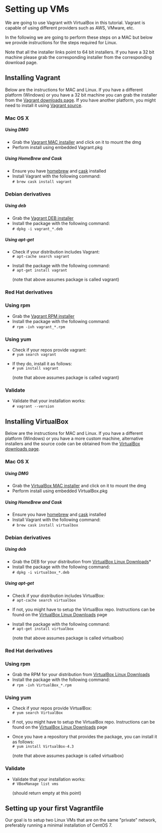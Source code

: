 [Vagrant downloads page]: http://www.vagrantup.com/downloads
[Vagrant source]: https://github.com/mitchellh/vagrant
[Vagrant MAC installer]: https://dl.bintray.com/mitchellh/vagrant/vagrant_1.7.2.dmg
[Vagrant DEB installer]: https://dl.bintray.com/mitchellh/vagrant/vagrant_1.7.2_x86_64.deb
[Vagrant RPM installer]: https://dl.bintray.com/mitchellh/vagrant/vagrant_1.7.2_x86_64.rpm
[homebrew]: http://brew.sh/
[cask]: http://caskroom.io/

[VirtualBox downloads page]: https://www.virtualbox.org/wiki/Downloads
[VirtualBox MAC installer]: http://download.virtualbox.org/virtualbox/4.3.24/VirtualBox-4.3.24-98716-OSX.dmg
[VirtualBox Linux Downloads]: https://www.virtualbox.org/wiki/Linux_Downloads


# Setting up VMs


We are going to use Vagrant with VirtualBox in this tutorial. Vagrant is capable of using different providers such as AWS, VMware, etc.  

In the following we are going to perform these steps on a MAC but below we provide instructions for the steps required for Linux.  

Note that all the installer links point to 64 bit installers. If you have a 32 bit machine please grab the corresponding installer from the corresponding download page.

## Installing Vagrant 

Below are the instructions for MAC and Linux. If you have a different platform (Windows) or you have a 32 bit machine you can grab the installer from the [Vagrant downloads page]. If you have another platform, you might need to install it using [Vagrant source].

### Mac OS X


##### Using DMG

* Grab the [Vagrant MAC installer] and click on it to mount the dmg
* Perform install using embedded Vagrant.pkg

##### Using HomeBrew and Cask

* Ensure you have [homebrew] and [cask] installed  
* Install Vagrant with the following command:   
  `# brew cask install vagrant`  

### Debian derivatives

##### Using deb
* Grab the [Vagrant DEB installer]
* Install the package with the following command:  
  `# dpkg -i vagrant_*.deb`

##### Using apt-get
* Check if your distribution includes Vagrant:  
  `# apt-cache search vagrant`
  
* Install the package with the following command:  
  `# apt-get install vagrant`

  (note that above assumes package is called vagrant)


### Red Hat derivatives

### Using rpm
* Grab the [Vagrant RPM installer]
* Install the package with the following command:  
  `# rpm -ivh vagrant_*.rpm`

### Using yum

* Check if your repos provide vagrant:  
  `# yum search vagrant`
  
* If they do, install it as follows:  
  `# yum install vagrant`
  
  (note that above assumes package is called vagrant)

### Validate

* Validate that your installation works:  
  `# vagrant --version`


## Installing VirtualBox

Below are the instructions for MAC and Linux. If you have a different platform (Windows) or you have a more custom machine, alternative installers and the source code can be obtained from the [VirtualBox downloads page]. 

### Mac OS X


##### Using DMG

* Grab the [VirtualBox MAC installer] and click on it to mount the dmg
* Perform install using embedded VirtualBox.pkg

##### Using HomeBrew and Cask

* Ensure you have [homebrew] and [cask] installed  
* Install Vagrant with the following command:   
  `# brew cask install virtualbox`  

### Debian derivatives

##### Using deb
* Grab the DEB for your distribution from [VirtualBox Linux Downloads]* 
* Install the package with the following command:  
  `# dpkg -i virtualbox_*.deb`

##### Using apt-get
* Check if your distribution includes VirtualBox:  
  `# apt-cache search virtualbox`

* If not, you might have to setup the VirtualBox repo. Instructions can be found on the [VirtualBox Linux Downloads] page
  
* Install the package with the following command:  
  `# apt-get install virtualbox`

  (note that above assumes package is called virtualbox)


### Red Hat derivatives

### Using rpm
* Grab the RPM for your distribution from [VirtualBox Linux Downloads]
* Install the package with the following command:  
  `# rpm -ivh VirtualBox_*.rpm`

### Using yum

* Check if your repos provide VirtualBox:  
  `# yum search VirtualBox`

* If not, you might have to setup the VirtualBox repo. Instructions can be found on the [VirtualBox Linux Downloads] page
  
* Once you have a repository that provides the package, you can install it as follows:  
  `# yum install VirtualBox-4.3`
  
  (note that above assumes package is called virtualbox)

### Validate

* Validate that your installation works:  
  `# VBoxManage list vms`
  
  (should return empty at this point)

## Setting up your first Vagrantfile

Our goal is to setup two Linux VMs that are on the same "private" network, preferably running a minimal installation of CentOS 7.

